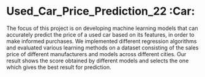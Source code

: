 # Used_Car_Price_Prediction_22 :Car:

The focus of this project is on developing machine learning models that can accurately predict the price of a used car based on its features, in order to make informed purchases. We implemented different regression algorithms and evaluated various learning methods on a dataset consisting of the sales price of different manufacturers and models across different cities. Our result shows the score obtained by different models and selects the one which gives the best result for prediction.

